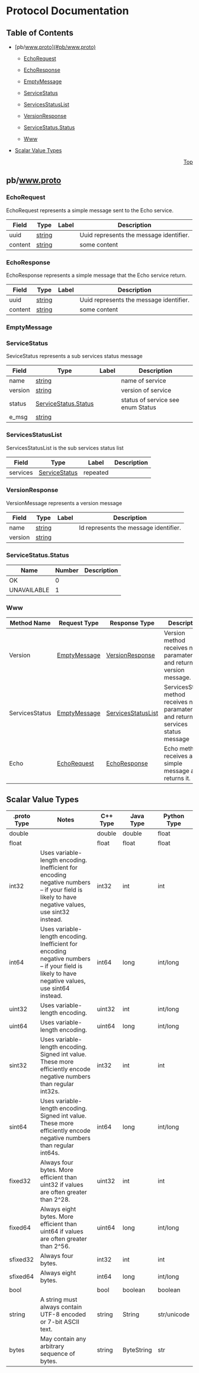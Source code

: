 # Protocol Documentation
<a name="top"/>

## Table of Contents

- [pb/www.proto](#pb/www.proto)
    - [EchoRequest](#grpc.hugdubois.www.EchoRequest)
    - [EchoResponse](#grpc.hugdubois.www.EchoResponse)
    - [EmptyMessage](#grpc.hugdubois.www.EmptyMessage)
    - [ServiceStatus](#grpc.hugdubois.www.ServiceStatus)
    - [ServicesStatusList](#grpc.hugdubois.www.ServicesStatusList)
    - [VersionResponse](#grpc.hugdubois.www.VersionResponse)
  
    - [ServiceStatus.Status](#grpc.hugdubois.www.ServiceStatus.Status)
  
  
    - [Www](#grpc.hugdubois.www.Www)
  

- [Scalar Value Types](#scalar-value-types)



<a name="pb/www.proto"/>
<p align="right"><a href="#top">Top</a></p>

## pb/www.proto



<a name="grpc.hugdubois.www.EchoRequest"/>

### EchoRequest
EchoRequest represents a simple message sent to the Echo service.


| Field | Type | Label | Description |
| ----- | ---- | ----- | ----------- |
| uuid | [string](#string) |  | Uuid represents the message identifier. |
| content | [string](#string) |  | some content |






<a name="grpc.hugdubois.www.EchoResponse"/>

### EchoResponse
EchoResponse represents a simple message that the Echo service return.


| Field | Type | Label | Description |
| ----- | ---- | ----- | ----------- |
| uuid | [string](#string) |  | Uuid represents the message identifier. |
| content | [string](#string) |  | some content |






<a name="grpc.hugdubois.www.EmptyMessage"/>

### EmptyMessage







<a name="grpc.hugdubois.www.ServiceStatus"/>

### ServiceStatus
SeviceStatus represents a sub services status message


| Field | Type | Label | Description |
| ----- | ---- | ----- | ----------- |
| name | [string](#string) |  | name of service |
| version | [string](#string) |  | version of service |
| status | [ServiceStatus.Status](#grpc.hugdubois.www.ServiceStatus.Status) |  | status of service see enum Status |
| e_msg | [string](#string) |  |  |






<a name="grpc.hugdubois.www.ServicesStatusList"/>

### ServicesStatusList
ServicesStatusList is the sub services status list


| Field | Type | Label | Description |
| ----- | ---- | ----- | ----------- |
| services | [ServiceStatus](#grpc.hugdubois.www.ServiceStatus) | repeated |  |






<a name="grpc.hugdubois.www.VersionResponse"/>

### VersionResponse
VersionMessage represents a version message


| Field | Type | Label | Description |
| ----- | ---- | ----- | ----------- |
| name | [string](#string) |  | Id represents the message identifier. |
| version | [string](#string) |  |  |





 


<a name="grpc.hugdubois.www.ServiceStatus.Status"/>

### ServiceStatus.Status


| Name | Number | Description |
| ---- | ------ | ----------- |
| OK | 0 |  |
| UNAVAILABLE | 1 |  |


 

 


<a name="grpc.hugdubois.www.Www"/>

### Www


| Method Name | Request Type | Response Type | Description |
| ----------- | ------------ | ------------- | ------------|
| Version | [EmptyMessage](#grpc.hugdubois.www.EmptyMessage) | [VersionResponse](#grpc.hugdubois.www.EmptyMessage) | Version method receives no paramaters and returns a version message. |
| ServicesStatus | [EmptyMessage](#grpc.hugdubois.www.EmptyMessage) | [ServicesStatusList](#grpc.hugdubois.www.EmptyMessage) | ServicesStatus method receives no paramaters and returns all services status message |
| Echo | [EchoRequest](#grpc.hugdubois.www.EchoRequest) | [EchoResponse](#grpc.hugdubois.www.EchoRequest) | Echo method receives a simple message and returns it. |

 



## Scalar Value Types

| .proto Type | Notes | C++ Type | Java Type | Python Type |
| ----------- | ----- | -------- | --------- | ----------- |
| <a name="double" /> double |  | double | double | float |
| <a name="float" /> float |  | float | float | float |
| <a name="int32" /> int32 | Uses variable-length encoding. Inefficient for encoding negative numbers – if your field is likely to have negative values, use sint32 instead. | int32 | int | int |
| <a name="int64" /> int64 | Uses variable-length encoding. Inefficient for encoding negative numbers – if your field is likely to have negative values, use sint64 instead. | int64 | long | int/long |
| <a name="uint32" /> uint32 | Uses variable-length encoding. | uint32 | int | int/long |
| <a name="uint64" /> uint64 | Uses variable-length encoding. | uint64 | long | int/long |
| <a name="sint32" /> sint32 | Uses variable-length encoding. Signed int value. These more efficiently encode negative numbers than regular int32s. | int32 | int | int |
| <a name="sint64" /> sint64 | Uses variable-length encoding. Signed int value. These more efficiently encode negative numbers than regular int64s. | int64 | long | int/long |
| <a name="fixed32" /> fixed32 | Always four bytes. More efficient than uint32 if values are often greater than 2^28. | uint32 | int | int |
| <a name="fixed64" /> fixed64 | Always eight bytes. More efficient than uint64 if values are often greater than 2^56. | uint64 | long | int/long |
| <a name="sfixed32" /> sfixed32 | Always four bytes. | int32 | int | int |
| <a name="sfixed64" /> sfixed64 | Always eight bytes. | int64 | long | int/long |
| <a name="bool" /> bool |  | bool | boolean | boolean |
| <a name="string" /> string | A string must always contain UTF-8 encoded or 7-bit ASCII text. | string | String | str/unicode |
| <a name="bytes" /> bytes | May contain any arbitrary sequence of bytes. | string | ByteString | str |


